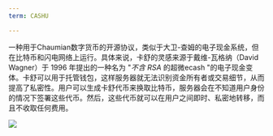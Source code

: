 ```yaml
---
term: CASHU

---
```

一种用于Chaumian数字货币的开源协议，类似于大卫-查姆的电子现金系统，但在比特币和闪电网络上运行。具体来说，卡舒的灵感来源于戴维-瓦格纳（David Wagner）于 1996 年提出的一种名为 "*不含 RSA* 的超微ecash "的电子现金变体。卡舒可以用于托管钱包，这样服务器就无法识别资金所有者或交易细节，从而提高了私密性。用户可以生成卡舒代币来换取比特币，服务器会在不知道用户身份的情况下签署这些代币。然后，这些代币就可以在用户之间即时、私密地转移，而且不收取任何费用。

![](../../dictionnaire/assets/52.webp)
